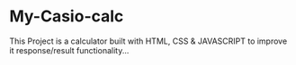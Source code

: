 # My-Casio-calc
This Project is a calculator built with HTML, CSS & JAVASCRIPT to improve it response/result functionality...
